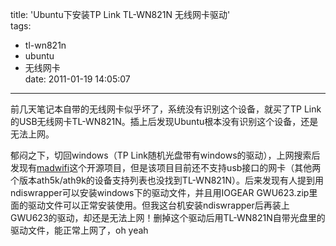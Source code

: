 title: 'Ubuntu下安装TP Link TL-WN821N 无线网卡驱动'  
tags:  
  - tl-wn821n  
  - ubuntu  
  - 无线网卡  
date: 2011-01-19 14:05:07  
---  

前几天笔记本自带的无线网卡似乎坏了，系统没有识别这个设备，就买了TP Link的USB无线网卡TL-WN821N。插上后发现Ubuntu根本没有识别这个设备，还是无法上网。  

郁闷之下，切回windows（TP Link随机光盘带有windows的驱动），上网搜索后发现有[madwifi](http://madwifi-project.org/)这个开源项目，但是该项目目前还不支持usb接口的网卡（其他两个版本ath5k/ath9k的设备支持列表也没找到TL-WN821N）。后来发现有人提到用ndiswrapper可以安装windows下的驱动文件，并且用IOGEAR GWU623.zip里面的驱动文件可以正常安装使用。但我这台机安装ndiswrapper后再装上GWU623的驱动，却还是无法上网！删掉这个驱动后用TL-WN821N自带光盘里的驱动文件，能正常上网了，oh yeah
